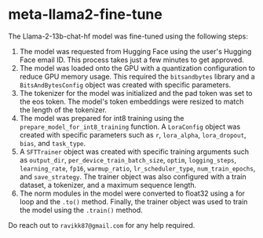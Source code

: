 # meta-llama2-fine-tune
The Llama-2-13b-chat-hf model was fine-tuned using the following steps:
1. The model was requested from Hugging Face using the user's Hugging Face email ID. This process takes just a few minutes to get approved.
2. The model was loaded onto the GPU with a quantization configuration to reduce GPU memory usage. This required the `bitsandbytes` library and a `BitsAndBytesConfig` object was created with specific parameters.
3. The tokenizer for the model was initialized and the pad token was set to the eos token. The model's token embeddings were resized to match the length of the tokenizer.
4. The model was prepared for int8 training using the `prepare_model_for_int8_training` function. A `LoraConfig` object was created with specific parameters such as `r`, `lora_alpha`, `lora_dropout`, `bias`, and `task_type`.
5. A `SFTTrainer` object was created with specific training arguments such as `output_dir`, `per_device_train_batch_size`, `optim`, `logging_steps`, `learning_rate`, `fp16`, `warmup_ratio`, `lr_scheduler_type`, `num_train_epochs`, and `save_strategy`. The trainer object was also configured with a train dataset, a tokenizer, and a maximum sequence length.
6. The norm modules in the model were converted to float32 using a for loop and the `.to()` method. Finally, the trainer object was used to train the model using the `.train()` method.

Do reach out to `ravikk87@gmail.com` for any help required.
